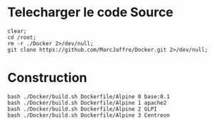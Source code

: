 # Telecharger le code Source 
```
clear;
cd /root;
rm -r ./Docker 2>/dev/null;
git clone https://github.com/MarcJaffre/Docker.git 2>/dev/null;
```

# Construction
```
bash ./Docker/build.sh Dockerfile/Alpine 0 base:0.1
bash ./Docker/build.sh Dockerfile/Alpine 1 apache2
bash ./Docker/build.sh Dockerfile/Alpine 2 GLPI
bash ./Docker/build.sh Dockerfile/Alpine 3 Centreon

```
